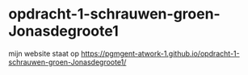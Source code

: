 # opdracht-1-schrauwen-groen-Jonasdegroote1

mijn website staat op https://pgmgent-atwork-1.github.io/opdracht-1-schrauwen-groen-Jonasdegroote1/
